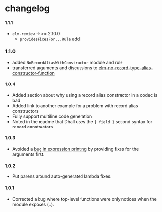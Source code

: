 # changelog

#### 1.1.1

  - `elm-review` → >= 2.10.0
      - `providesFixesFor...Rule` add

### 1.1.0

  - added `NoRecordAliasWithConstructor` module and rule
  - transferred arguments and discussions to [elm-no-record-type-alias-constructor-function](https://dark.elm.dmy.fr/packages/lue-bird/elm-no-record-type-alias-constructor-function)

#### 1.0.4

  - Added section about why using a record alias constructor in a codec is bad
  - Added link to another example for a problem with record alias constructors
  - Fully support multiline code generation
  - Noted in the readme that Dhall uses the `{ field }` second syntax for record constructors

#### 1.0.3

  - Avoided a [bug in expression printing](https://github.com/the-sett/elm-syntax-dsl/issues/32) by providing fixes for the arguments first.

#### 1.0.2

  - Put parens around auto-generated lambda fixes.

#### 1.0.1

  - Corrected a bug where top-level functions were only notices when the module exposes (..).
